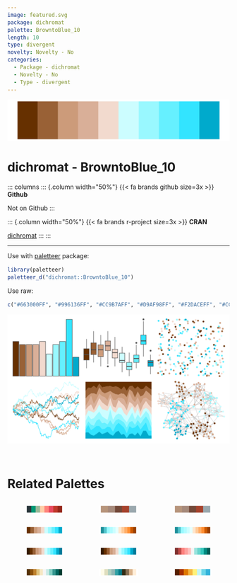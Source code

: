 ```yaml
---
image: featured.svg
package: dichromat
palette: BrowntoBlue_10
length: 10
type: divergent
novelty: Novelty - No
categories:
  - Package - dichromat
  - Novelty - No
  - Type - divergent
---
```


![](featured.svg)

# dichromat - BrowntoBlue_10 

::: columns
::: {.column width="50%"}
{{< fa brands github size=3x >}}
**Github**

Not on Github
:::

::: {.column width="50%"}
{{< fa brands r-project size=3x >}}
**CRAN**

[dichromat](https://CRAN.R-project.org/package=dichromat)
:::
:::

<hr> 

Use with [paletteer](https://emilhvitfeldt.github.io/paletteer/) package:

```r
library(paletteer)
paletteer_d("dichromat::BrowntoBlue_10")
```

Use raw:

```r
c("#663000FF", "#996136FF", "#CC9B7AFF", "#D9AF98FF", "#F2DACEFF", "#CCFDFFFF", "#99F8FFFF", "#66F0FFFF", "#33E4FFFF", "#00AACCFF")
``` 

![](examples.png) 

<br>

# Related Palettes

<div class="list" style="display: grid; grid-template-columns: auto auto auto;"> <figure class="figure">
<a href="../../awtools/a_palette/"> <img src="../../awtools/a_palette/featured.svg" style="width: 100%;" class="figure-img"></a>
</figure> <figure class="figure">
<a href="../../ButterflyColors/hamadryas_feronia/"> <img src="../../ButterflyColors/hamadryas_feronia/featured.svg" style="width: 100%;" class="figure-img"></a>
</figure> <figure class="figure">
<a href="../../ButterflyColors/hamadryas_feronia/"> <img src="../../ButterflyColors/hamadryas_feronia/featured.svg" style="width: 100%;" class="figure-img"></a>
</figure> <figure class="figure">
<a href="../../colorBlindness/Brown2Blue10Steps/"> <img src="../../colorBlindness/Brown2Blue10Steps/featured.svg" style="width: 100%;" class="figure-img"></a>
</figure> <figure class="figure">
<a href="../../dichromat/BluetoDarkOrange_12/"> <img src="../../dichromat/BluetoDarkOrange_12/featured.svg" style="width: 100%;" class="figure-img"></a>
</figure> <figure class="figure">
<a href="../../colorBlindness/Blue2DarkOrange12Steps/"> <img src="../../colorBlindness/Blue2DarkOrange12Steps/featured.svg" style="width: 100%;" class="figure-img"></a>
</figure> <figure class="figure">
<a href="../../dichromat/BrowntoBlue_12/"> <img src="../../dichromat/BrowntoBlue_12/featured.svg" style="width: 100%;" class="figure-img"></a>
</figure> <figure class="figure">
<a href="../../colorBlindness/Brown2Blue12Steps/"> <img src="../../colorBlindness/Brown2Blue12Steps/featured.svg" style="width: 100%;" class="figure-img"></a>
</figure> <figure class="figure">
<a href="../../Redmonder/dPBIRdGn/"> <img src="../../Redmonder/dPBIRdGn/featured.svg" style="width: 100%;" class="figure-img"></a>
</figure> <figure class="figure">
<a href="../../RColorBrewer/BrBG/"> <img src="../../RColorBrewer/BrBG/featured.svg" style="width: 100%;" class="figure-img"></a>
</figure> <figure class="figure">
<a href="../../werpals/mountcook/"> <img src="../../werpals/mountcook/featured.svg" style="width: 100%;" class="figure-img"></a>
</figure> <figure class="figure">
<a href="../../MetBrewer/Homer1/"> <img src="../../MetBrewer/Homer1/featured.svg" style="width: 100%;" class="figure-img"></a>
</figure> 
</div>
